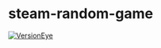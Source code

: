 # steam-random-game

[![VersionEye](https://www.versioneye.com/user/projects/59e7b3ec2de28c004ce1e3c8/badge.svg)](https://www.versioneye.com/user/projects/59e7b3ec2de28c004ce1e3c8)

